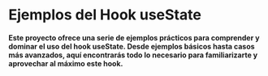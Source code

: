 # Ejemplos del Hook useState

#### Este proyecto ofrece una serie de ejemplos prácticos para comprender y dominar el uso del hook useState. Desde ejemplos básicos hasta casos más avanzados, aquí encontrarás todo lo necesario para familiarizarte y aprovechar al máximo este hook.
